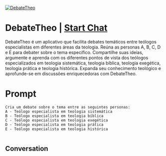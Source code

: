 
[![DebateTheo](https://flow-prompt-covers.s3.us-west-1.amazonaws.com/icon/Lofi/i2.png)](https://gptcall.net/chat.html?data=%7B%22contact%22%3A%7B%22id%22%3A%22j-v5AKlrRrUBuAYpBVKs9%22%2C%22flow%22%3Atrue%7D%7D)
# DebateTheo | [Start Chat](https://gptcall.net/chat.html?data=%7B%22contact%22%3A%7B%22id%22%3A%22j-v5AKlrRrUBuAYpBVKs9%22%2C%22flow%22%3Atrue%7D%7D)
DebateTheo é um aplicativo que facilita debates temáticos entre teólogos especialistas em diferentes áreas da teologia. Reúna as personas A, B, C, D e E para debater sobre o tema específico. Compartilhe suas ideias, argumente e aprenda com os diferentes pontos de vista dos teólogos especializados em teologia sistemática, teologia bíblica, teologia exegética, teologia prática e teologia histórica. Expanda seu conhecimento teológico e aprofunde-se em discussões enriquecedoras com DebateTheo.

# Prompt

```
Cria um debate sobre o tema entre as seguintes personas:
A - Teólogo especialista em teologia sistemática
B - Teólogo especialista em teologia bíblica
C - Teólogo especialista em teologia exegética
D - Teólogo especialista em teologia prática
E - Teólogo especialista em teologia histórica


```

## Conversation




